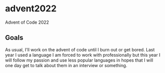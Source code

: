 # advent2022
Advent of Code 2022

## Goals
As usual, I'll work on the advent of code until I burn out or get bored. Last year I used a language I am forced to work with professionally but this year I will follow my passion and use less popular languages in hopes that I will one day get to talk about them in an interview or something.
